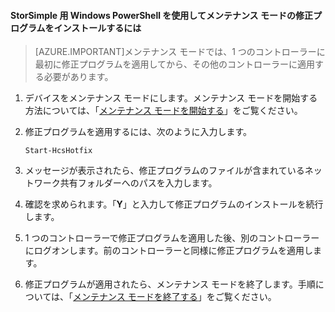 
#### StorSimple 用 Windows PowerShell を使用してメンテナンス モードの修正プログラムをインストールするには

> [AZURE.IMPORTANT]メンテナンス モードでは、1 つのコントローラーに最初に修正プログラムを適用してから、その他のコントローラーに適用する必要があります。

1. デバイスをメンテナンス モードにします。メンテナンス モードを開始する方法については、「[メンテナンス モードを開始する](#enter-maintenance-mode)」をご覧ください。

2. 修正プログラムを適用するには、次のように入力します。

     `Start-HcsHotfix`

3. メッセージが表示されたら、修正プログラムのファイルが含まれているネットワーク共有フォルダーへのパスを入力します。

4. 確認を求められます。「**Y**」と入力して修正プログラムのインストールを続行します。

5. 1 つのコントローラーで修正プログラムを適用した後、別のコントローラーにログオンします。前のコントローラーと同様に修正プログラムを適用します。

6. 修正プログラムが適用されたら、メンテナンス モードを終了します。手順については、「[メンテナンス モードを終了する](#exit-maintenance-mode)」をご覧ください。

<!---HONumber=July15_HO2-->
